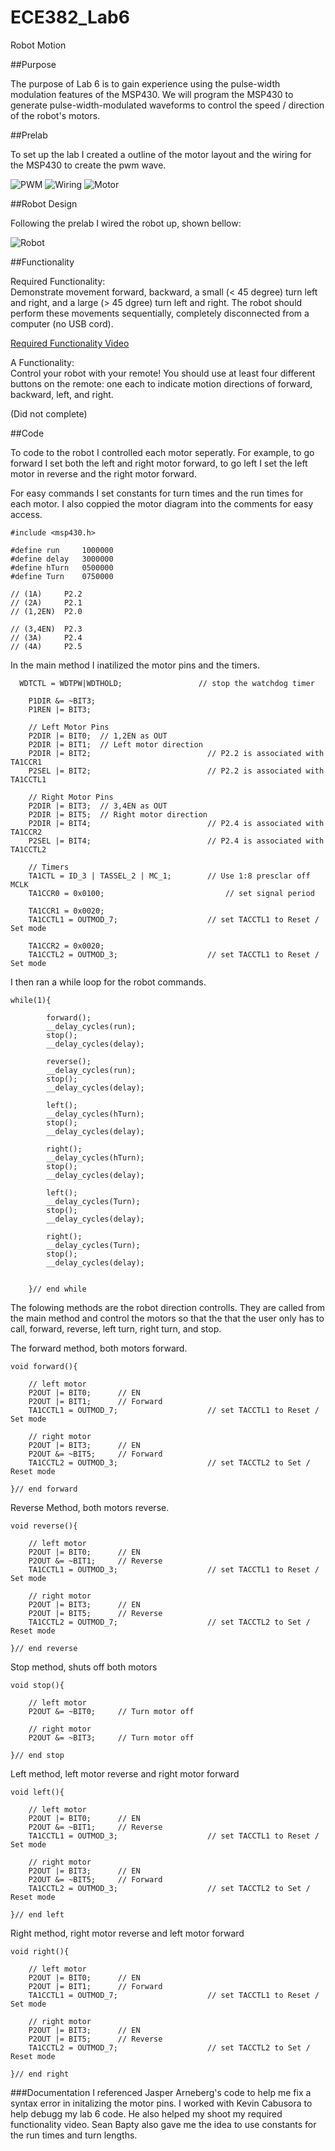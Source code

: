ECE382_Lab6
===========
Robot Motion

##Purpose

The purpose of Lab 6 is to gain experience using the pulse-width modulation features of the MSP430. We will program the MSP430 to generate pulse-width-modulated waveforms to control the speed / direction of the robot's motors.   

##Prelab

To set up the lab I created a outline of the motor layout and the wiring for the MSP430 to create the pwm wave.

![PWM](https://github.com/KyleJonas/ECE382/blob/master/Lab%206/Pictures/2014-11-18%2014.14.36.jpg "PWM")
![Wiring](https://github.com/KyleJonas/ECE382/blob/master/Lab%206/Pictures/2014-11-18%2014.14.57.jpg "Wiring")
![Motor](https://github.com/KyleJonas/ECE382/blob/master/Lab%206/Pictures/2014-11-18%2014.15.08.jpg "Motor")

##Robot Design

Following the prelab I wired the robot up, shown bellow:

![Robot](https://github.com/KyleJonas/ECE382/blob/master/Lab%206/Pictures/Robot.jpg "Robot")

##Functionality

Required Functionality:   
Demonstrate movement forward, backward, a small (< 45 degree) turn left and right, and a large (> 45 dgree) turn left and right. The robot should perform these movements sequentially, completely disconnected from a computer (no USB cord).   

[Required Functionality Video](http://youtu.be/17MfBPkFUA0)   

A Functionality:   
Control your robot with your remote! You should use at least four different buttons on the remote: one each to indicate motion directions of forward, backward, left, and right.   

(Did not complete)   

##Code

To code to the robot I controlled each motor seperatly. For example, to go forward I set both the left and right motor forward, to go left I set the left motor in reverse and the right motor forward.

For easy commands I set constants for turn times and the run times for each motor. I also coppied the motor diagram into the comments for easy access.
```
#include <msp430.h>

#define run 	1000000
#define delay 	3000000
#define hTurn	0500000
#define	Turn	0750000

// (1A)		P2.2
// (2A)		P2.1
// (1,2EN)	P2.0

// (3,4EN)	P2.3
// (3A)		P2.4
// (4A)		P2.5
```

In the main method I inatilized the motor pins and the timers.
```
  WDTCTL = WDTPW|WDTHOLD;                 // stop the watchdog timer

	P1DIR &= ~BIT3;
	P1REN |= BIT3;

	// Left Motor Pins
	P2DIR |= BIT0;	// 1,2EN as OUT
	P2DIR |= BIT1;  // Left motor direction
	P2DIR |= BIT2;							// P2.2 is associated with TA1CCR1
	P2SEL |= BIT2;							// P2.2 is associated with TA1CCTL1

	// Right Motor Pins
	P2DIR |= BIT3;  // 3,4EN as OUT
	P2DIR |= BIT5;  // Right motor direction
	P2DIR |= BIT4;							// P2.4 is associated with TA1CCR2
	P2SEL |= BIT4;							// P2.4 is associated with TA1CCTL2

	// Timers
	TA1CTL = ID_3 | TASSEL_2 | MC_1;		// Use 1:8 presclar off MCLK
	TA1CCR0 = 0x0100;							// set signal period

	TA1CCR1 = 0x0020;
	TA1CCTL1 = OUTMOD_7;					// set TACCTL1 to Reset / Set mode

	TA1CCR2 = 0x0020;
	TA1CCTL2 = OUTMOD_3;					// set TACCTL1 to Reset / Set mode
```

I then ran a while loop for the robot commands.
```
while(1){

    	forward();
    	__delay_cycles(run);
    	stop();
    	__delay_cycles(delay);

  	    reverse();
 	    __delay_cycles(run);
   	    stop();
   	    __delay_cycles(delay);

   	    left();
 	    __delay_cycles(hTurn);
   	    stop();
   	    __delay_cycles(delay);

   	    right();
 	    __delay_cycles(hTurn);
   	    stop();
   	    __delay_cycles(delay);

   	    left();
 	    __delay_cycles(Turn);
   	    stop();
   	    __delay_cycles(delay);

   	    right();
 	    __delay_cycles(Turn);
   	    stop();
   	    __delay_cycles(delay);


    }// end while
```

The folowing methods are the robot direction controlls. They are called from the main method and control the motors so that the that the user only has to call, forward, reverse, left turn, right turn, and stop.

The forward method, both motors forward.
```
void forward(){

	// left motor
	P2OUT |= BIT0;		// EN
	P2OUT |= BIT1;		// Forward
	TA1CCTL1 = OUTMOD_7;					// set TACCTL1 to Reset / Set mode

	// right motor
	P2OUT |= BIT3;		// EN
	P2OUT &= ~BIT5;		// Forward
	TA1CCTL2 = OUTMOD_3;					// set TACCTL2 to Set / Reset mode

}// end forward
```

Reverse Method, both motors reverse.
```
void reverse(){

	// left motor
	P2OUT |= BIT0;		// EN
	P2OUT &= ~BIT1;		// Reverse
	TA1CCTL1 = OUTMOD_3;					// set TACCTL1 to Reset / Set mode

	// right motor
	P2OUT |= BIT3;		// EN
	P2OUT |= BIT5;		// Reverse
	TA1CCTL2 = OUTMOD_7;					// set TACCTL2 to Set / Reset mode

}// end reverse
```

Stop method, shuts off both motors
```
void stop(){

	// left motor
	P2OUT &= ~BIT0;		// Turn motor off

	// right motor
	P2OUT &= ~BIT3;		// Turn motor off

}// end stop
```

Left method, left motor reverse and right motor forward
```
void left(){

	// left motor
	P2OUT |= BIT0;		// EN
	P2OUT &= ~BIT1;		// Reverse
	TA1CCTL1 = OUTMOD_3;					// set TACCTL1 to Reset / Set mode

	// right motor
	P2OUT |= BIT3;		// EN
	P2OUT &= ~BIT5;		// Forward
	TA1CCTL2 = OUTMOD_3;					// set TACCTL2 to Set / Reset mode

}// end left
```

Right method, right motor reverse and left motor forward
```
void right(){

	// left motor
	P2OUT |= BIT0;		// EN
	P2OUT |= BIT1;		// Forward
	TA1CCTL1 = OUTMOD_7;					// set TACCTL1 to Reset / Set mode

	// right motor
	P2OUT |= BIT3;		// EN
	P2OUT |= BIT5;		// Reverse
	TA1CCTL2 = OUTMOD_7;					// set TACCTL2 to Set / Reset mode

}// end right
```


###Documentation
I referenced Jasper Arneberg's code to help me fix a syntax error in initalizing the motor pins.
I worked with Kevin Cabusora to help debugg my lab 6 code. He also helped my shoot my required functionality video.
Sean Bapty also gave me the idea to use constants for the run times and turn lengths.
